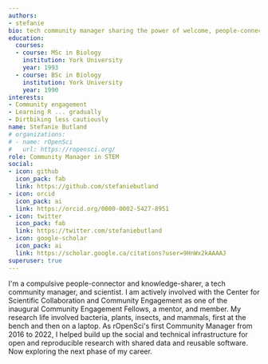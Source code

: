 ```yaml
---
authors:
- stefanie
bio: tech community manager sharing the power of welcome, people-connector, knowledge-sharer, scientist
education:
  courses:
  - course: MSc in Biology
    institution: York University
    year: 1993
  - course: BSc in Biology
    institution: York University
    year: 1990
interests:
- Community engagement
- Learning R ... gradually
- Dirtbiking less cautiously
name: Stefanie Butland
# organizations:
# - name: rOpenSci
#   url: https://ropensci.org/
role: Community Manager in STEM
social:
- icon: github
  icon_pack: fab
  link: https://github.com/stefaniebutland
- icon: orcid
  icon_pack: ai
  link: https://orcid.org/0000-0002-5427-8951
- icon: twitter
  icon_pack: fab
  link: https://twitter.com/stefaniebutland
- icon: google-scholar
  icon_pack: ai
  link: https://scholar.google.ca/citations?user=9HnWx2kAAAAJ
superuser: true
---
```


I'm a compulsive people-connector and knowledge-sharer, a tech community manager, and scientist. I am actively involved with the Center for Scientific Collaboration and Community Engagement as one of the inaugural Community Engagement Fellows, a mentor, and member. My research life involved bacteria, plants, insects, and mammals, first at the bench and then on a laptop. As rOpenSci's first Community Manager from 2016 to 2022, I helped build up the social and technical infrastructure for open and reproducible research with shared data and reusable software. Now exploring the next phase of my career.

